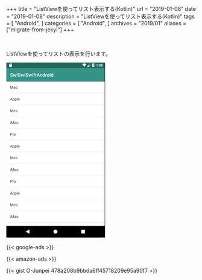 +++
title = "ListViewを使ってリスト表示する(Kotlin)"
url = "2019-01-08"
date = "2019-01-08"
description = "ListViewを使ってリスト表示する(Kotlin)"
tags = [
  "Android",
]
categories = [
    "Android",
]
archives = "2019/01"
aliases = ["migrate-from-jekyl"]
+++

<br>

ListViewを使ってリストの表示を行います。


![alt](1.gif)

<!-- Google Ads -->
{{< google-ads >}}

<!-- Amazon Ads -->
{{< amazon-ads >}}

{{< gist O-Junpei 478a208b9bbda6ff45718209e95a90f7 >}}
